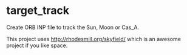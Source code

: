 # target_track
Create ORB INP file to track the Sun, Moon or Cas_A.

This project uses http://rhodesmill.org/skyfield/ which is an awesome project if you like space.
